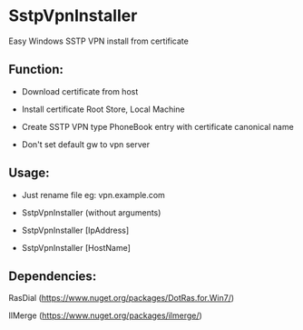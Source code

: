 # SstpVpnInstaller
Easy Windows SSTP VPN install from certificate

## Function:

* Download certificate from host

* Install certificate Root Store, Local Machine

* Create SSTP VPN type PhoneBook entry with certificate canonical name

* Don't set default gw to vpn server

## Usage:

* Just rename file eg: vpn.example.com

* SstpVpnInstaller (without arguments) 

* SstpVpnInstaller [IpAddress]

* SstpVpnInstaller [HostName]


## Dependencies:
RasDial (https://www.nuget.org/packages/DotRas.for.Win7/)

IlMerge (https://www.nuget.org/packages/ilmerge/)
